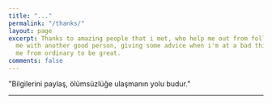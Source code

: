 ```yaml
---
title: "..."
permalink: "/thanks/"
layout: page
excerpt: Thanks to amazing people that i met, who help me out from follishness, connecting
  me with another good person, giving some advice when i'm at a bad things, pulling
  me from ordinary to be great.
comments: false
---
```


"Bilgilerini paylaş, ölümsüzlüğe ulaşmanın yolu budur.”

<hr>
